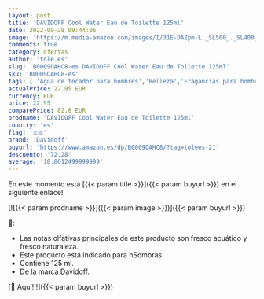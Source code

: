 ```yaml
---
layout: post
title: 'DAVIDOFF Cool Water Eau de Toilette 125ml'
date: 2022-09-28 09:44:06
image: 'https://m.media-amazon.com/images/I/31E-DAZpm-L._SL500_._SL400_.jpg'
comments: true
category: ofertas
author: 'tole.es'
slug: 'B0009OAHC8-es DAVIDOFF Cool Water Eau de Toilette 125ml'
sku: 'B0009OAHC8-es'
tags: [ 'Agua de tocador para hombres','Belleza','Fragancias para hombres','Perfumes y fragancias','davidoff','de','eau','toilette','🇪🇸', ]
actualPrice: 22.95 EUR
currency: EUR
price: 22.95
comparePrice: 82.8 EUR
prodname: 'DAVIDOFF Cool Water Eau de Toilette 125ml'
country: 'es'
flag: '🇪🇸'
brand: 'Davidoff'
buyurl: 'https://www.amazon.es/dp/B0009OAHC8/?tag=tolees-21'
descuento: '72.28'
average: '18.8012499999999'
---
```


En este momento está [{{< param title >}}]({{< param buyurl >}}) en el siguiente enlace!

[![{{< param prodname >}}]({{< param image >}})]({{< param buyurl >}})

🔎:

- Las notas olfativas principales de este producto son fresco acuático y fresco naturaleza.
- Este producto está indicado para hSombras.
- Contiene 125 ml.
- De la marca Davidoff.

[🛒 Aquí!!!]({{< param buyurl >}})
